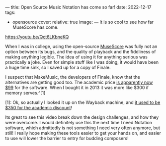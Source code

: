—
title: Open Source Music Notation has come so far!
date: 2022-12-17
tags:
- opensource
cover:
    relative: true
    image:
—
It is so cool to see how far MuseScore has come. 

https://youtu.be/Qct6LKbneKQ

When I was in college, using the open-source [MuseScore](https://musescore.org/en) was fully not an option between its bugs, and the quality of playback and the fiddliness of making anything legible. The idea of using it for anything serious was practically a joke. Even for simple stuff like I was doing, it would have been a huge time sink, so I saved up for a copy of Finale.

I suspect that MakeMusic, the developers of Finale, know that the alternatives are getting good too. The academic price [is apparently now $99](https://store.makemusic.com/Store/default.aspx?tab=notation) for the software. When I bought it in 2013 it was more like $300 if memory serves.^[1]

[1]: Ok, so actually I looked it up on the Wayback machine, and [it used to be $350 for the academic discount](https://web.archive.org/web/20130429234330/https://store.makemusic.com/Store/default.aspx)!

Its great to see this video break down the design challenges, and how they were overcome. I would definitely use this the next time I need Notation software, which admittedly is not something I need very often anymore, but still! I really hope making these tools easier to get your hands on, and easier to use will lower the barrier to entry for budding composers!
